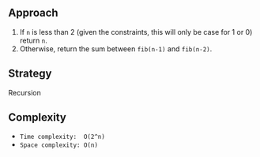 ## Approach

1. If `n` is less than 2 (given the constraints, this will only be case for 1 or 0) return `n`.
2. Otherwise, return the sum between `fib(n-1)` and `fib(n-2)`.

## Strategy

Recursion

## Complexity

- `Time complexity:  O(2^n)`
- `Space complexity: O(n)`
